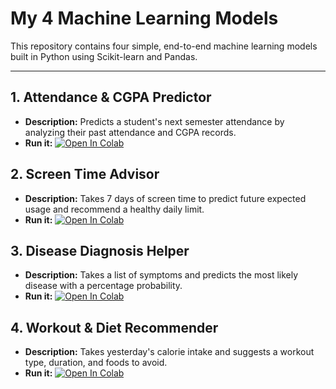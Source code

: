 #  My 4 Machine Learning Models

This repository contains four simple, end-to-end machine learning models built in Python using Scikit-learn and Pandas.

---

## 1. Attendance & CGPA Predictor
* **Description:** Predicts a student's next semester attendance by analyzing their past attendance and CGPA records.
* **Run it:** [![Open In Colab](https://colab.research.google.com/assets/colab-badge.svg)](https://colab.research.google.com/github/Suubbbhhash/MODELS/blob/main/ATTENDANCE_PREDICTION_MODEL.ipynb)

## 2. Screen Time Advisor
* **Description:** Takes 7 days of screen time to predict future expected usage and recommend a healthy daily limit.
* **Run it:** [![Open In Colab](https://colab.research.google.com/assets/colab-badge.svg)](https://colab.research.google.com/github/Suubbbhhash/MODELS/blob/main/HEALTHY_SCREENTIME_MODEL.ipynb)

## 3. Disease Diagnosis Helper
* **Description:** Takes a list of symptoms and predicts the most likely disease with a percentage probability.
* **Run it:** [![Open In Colab](https://colab.research.google.com/assets/colab-badge.svg)](https://colab.research.google.com/github/Suubbbhhash/MODELS/blob/main/DISEASE_DIAGNOSIS_MODEL.ipynb)

## 4. Workout & Diet Recommender
* **Description:** Takes yesterday's calorie intake and suggests a workout type, duration, and foods to avoid.
* **Run it:** [![Open In Colab](https://colab.research.google.com/assets/colab-badge.svg)](https://colab.research.google.com/github/Suubbbhhash/MODELS/blob/main/CALORIE_AND_WORKOUT_MODEL.ipynb)
